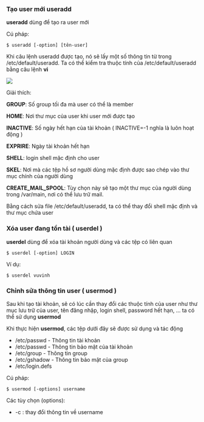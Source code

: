 ### Tạo user mới useradd

**useradd** dùng để tạo ra user mới

Cú pháp:

``$ useradd [-option] [tên-user]``

Khi câu lệnh useradd được tạo, nó sẽ lấy một số thông tin từ trong /etc/default/useradd. Ta có thể kiểm tra thuộc tính của /etc/default/useradd bằng câu lệnh **vi**

<img src="https://github.com/vinhvt2704/Images/blob/master/default.PNG">

Giải thích:

**GROUP**: Số group tối đa mà user có thể là member

**HOME**: Nơi thư mục của user khi user mới được tạo

**INACTIVE**: Số ngày hết hạn của tài khoản ( INACTIVE=-1 nghĩa là luôn hoạt động )

**EXPRIRE**: Ngày tài khoản hết hạn

**SHELL**: login shell mặc định cho user

**SKEL**: Nơi mà các tệp hồ sơ người dùng mặc định được sao chép vào thư mục chính của người 
dùng

**CREATE_MAIL_SPOOL**: Tùy chọn này sẽ tạo một thư mục của người dùng trong /var/main, nơi có thể lưu trữ mail.

Bằng cách sửa file /etc/default/useradd, ta có thể thay đổi shell mặc định và thư mục chứa user 

### Xóa user đang tồn tài ( userdel )

**userdel** dùng để xóa tài khoản người dùng và các tệp có liên quan

``$ userdel [-option] LOGIN``

Ví dụ:

``$ userdel vuvinh``

### Chỉnh sửa thông tin user ( usermod ) 

Sau khi tạo tài khoản, sẽ có lúc cần thay đổi các thuộc tính của user như thư mục lưu trữ của user, tên đăng nhập, login shell, password hết hạn, ... ta có thể sử dụng **usermod**

Khi thực hiện **usermod**, các tệp dưới đây sẽ được sử dụng và tác động

- /etc/passwd - Thông tin tài khoản
- /etc/passwd - Thông tin bảo mật của tài khoản
- /etc/group - Thông tin group
- /etc/gshadow - Thông tin bảo mật của group
- /etc/login.defs

Cú pháp:

``$ usermod [-options] username``

Các tùy chọn (options):

- -c : thay đổi thông tin về username
